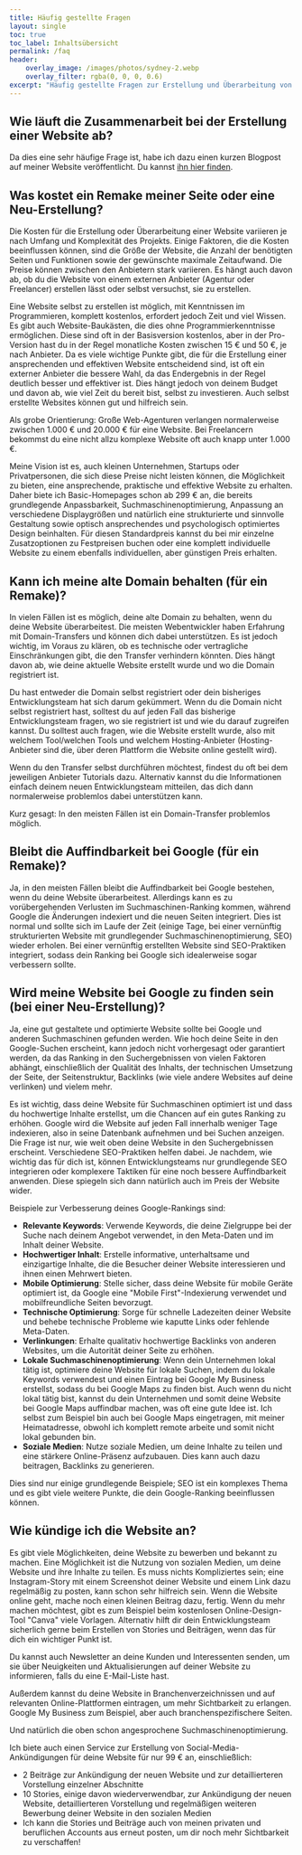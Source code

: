 ```yaml
---
title: Häufig gestellte Fragen
layout: single
toc: true
toc_label: Inhaltsübersicht
permalink: /faq
header:
    overlay_image: /images/photos/sydney-2.webp
    overlay_filter: rgba(0, 0, 0, 0.6)
excerpt: "Häufig gestellte Fragen zur Erstellung und Überarbeitung von Websites"
---
```


## Wie läuft die Zusammenarbeit bei der Erstellung einer Website ab?
Da dies eine sehr häufige Frage ist, habe ich dazu einen kurzen Blogpost auf meiner Website veröffentlicht. Du kannst [ihn hier finden](https://perstarke-webdev.de/posts/your-website).

## Was kostet ein Remake meiner Seite oder eine Neu-Erstellung?
Die Kosten für die Erstellung oder Überarbeitung einer Website variieren je nach Umfang und Komplexität des Projekts. Einige Faktoren, die die Kosten beeinflussen können, sind die Größe der Website, die Anzahl der benötigten Seiten und Funktionen sowie der gewünschte maximale Zeitaufwand. Die Preise können zwischen den Anbietern stark variieren. Es hängt auch davon ab, ob du die Website von einem externen Anbieter (Agentur oder Freelancer) erstellen lässt oder selbst versuchst, sie zu erstellen.

Eine Website selbst zu erstellen ist möglich, mit Kenntnissen im Programmieren, komplett kostenlos, erfordert jedoch Zeit und viel Wissen. Es gibt auch Website-Baukästen, die dies ohne Programmierkenntnisse ermöglichen. Diese sind oft in der Basisversion kostenlos, aber in der Pro-Version hast du in der Regel monatliche Kosten zwischen 15 € und 50 €, je nach Anbieter. Da es viele wichtige Punkte gibt, die für die Erstellung einer ansprechenden und effektiven Website entscheidend sind, ist oft ein externer Anbieter die bessere Wahl, da das Endergebnis in der Regel deutlich besser und effektiver ist. Dies hängt jedoch von deinem Budget und davon ab, wie viel Zeit du bereit bist, selbst zu investieren. Auch selbst erstellte Websites können gut und hilfreich sein.

Als grobe Orientierung:
Große Web-Agenturen verlangen normalerweise zwischen 1.000 € und 20.000 € für eine Website. Bei Freelancern bekommst du eine nicht allzu komplexe Website oft auch knapp unter 1.000 €.

Meine Vision ist es, auch kleinen Unternehmen, Startups oder Privatpersonen, die sich diese Preise nicht leisten können, die Möglichkeit zu bieten, eine ansprechende, praktische und effektive Website zu erhalten. Daher biete ich Basic-Homepages schon ab 299 € an, die bereits grundlegende Anpassbarkeit, Suchmaschinenoptimierung, Anpassung an verschiedene Displaygrößen und natürlich eine strukturierte und sinnvolle Gestaltung sowie optisch ansprechendes und psychologisch optimiertes Design beinhalten. Für diesen Standardpreis kannst du bei mir einzelne Zusatzoptionen zu Festpreisen buchen oder eine komplett individuelle Website zu einem ebenfalls individuellen, aber günstigen Preis erhalten.

## Kann ich meine alte Domain behalten (für ein Remake)?
In vielen Fällen ist es möglich, deine alte Domain zu behalten, wenn du deine Website überarbeitest. Die meisten Webentwickler haben Erfahrung mit Domain-Transfers und können dich dabei unterstützen. Es ist jedoch wichtig, im Voraus zu klären, ob es technische oder vertragliche Einschränkungen gibt, die den Transfer verhindern könnten. Dies hängt davon ab, wie deine aktuelle Website erstellt wurde und wo die Domain registriert ist.

Du hast entweder die Domain selbst registriert oder dein bisheriges Entwicklungsteam hat sich darum gekümmert. Wenn du die Domain nicht selbst registriert hast, solltest du auf jeden Fall das bisherige Entwicklungsteam fragen, wo sie registriert ist und wie du darauf zugreifen kannst. Du solltest auch fragen, wie die Website erstellt wurde, also mit welchem Tool/welchen Tools und welchem Hosting-Anbieter (Hosting-Anbieter sind die, über deren Plattform die Website online gestellt wird).

Wenn du den Transfer selbst durchführen möchtest, findest du oft bei dem jeweiligen Anbieter Tutorials dazu. Alternativ kannst du die Informationen einfach deinem neuen Entwicklungsteam mitteilen, das dich dann normalerweise problemlos dabei unterstützen kann.

Kurz gesagt: In den meisten Fällen ist ein Domain-Transfer problemlos möglich.

## Bleibt die Auffindbarkeit bei Google (für ein Remake)?
Ja, in den meisten Fällen bleibt die Auffindbarkeit bei Google bestehen, wenn du deine Website überarbeitest. Allerdings kann es zu vorübergehenden Verlusten im Suchmaschinen-Ranking kommen, während Google die Änderungen indexiert und die neuen Seiten integriert. Dies ist normal und sollte sich im Laufe der Zeit (einige Tage, bei einer vernünftig strukturierten Website mit grundlegender Suchmaschinenoptimierung, SEO) wieder erholen. Bei einer vernünftig erstellten Website sind SEO-Praktiken integriert, sodass dein Ranking bei Google sich idealerweise sogar verbessern sollte.

## Wird meine Website bei Google zu finden sein (bei einer Neu-Erstellung)?
Ja, eine gut gestaltete und optimierte Website sollte bei Google und anderen Suchmaschinen gefunden werden. Wie hoch deine Seite in den Google-Suchen erscheint, kann jedoch nicht vorhergesagt oder garantiert werden, da das Ranking in den Suchergebnissen von vielen Faktoren abhängt, einschließlich der Qualität des Inhalts, der technischen Umsetzung der Seite, der Seitenstruktur, Backlinks (wie viele andere Websites auf deine verlinken) und vielem mehr.

Es ist wichtig, dass deine Website für Suchmaschinen optimiert ist und dass du hochwertige Inhalte erstellst, um die Chancen auf ein gutes Ranking zu erhöhen. Google wird die Website auf jeden Fall innerhalb weniger Tage indexieren, also in seine Datenbank aufnehmen und bei Suchen anzeigen. Die Frage ist nur, wie weit oben deine Website in den Suchergebnissen erscheint. Verschiedene SEO-Praktiken helfen dabei. Je nachdem, wie wichtig das für dich ist, können Entwicklungsteams nur grundlegende SEO integrieren oder komplexere Taktiken für eine noch bessere Auffindbarkeit anwenden. Diese spiegeln sich dann natürlich auch im Preis der Website wider.

Beispiele zur Verbesserung deines Google-Rankings sind:

- **Relevante Keywords**: Verwende Keywords, die deine Zielgruppe bei der Suche nach deinem Angebot verwendet, in den Meta-Daten und im Inhalt deiner Website.
- **Hochwertiger Inhalt**: Erstelle informative, unterhaltsame und einzigartige Inhalte, die die Besucher deiner Website interessieren und ihnen einen Mehrwert bieten.
- **Mobile Optimierung**: Stelle sicher, dass deine Website für mobile Geräte optimiert ist, da Google eine "Mobile First"-Indexierung verwendet und mobilfreundliche Seiten bevorzugt.
- **Technische Optimierung**: Sorge für schnelle Ladezeiten deiner Website und behebe technische Probleme wie kaputte Links oder fehlende Meta-Daten.
- **Verlinkungen**: Erhalte qualitativ hochwertige Backlinks von anderen Websites, um die Autorität deiner Seite zu erhöhen.
- **Lokale Suchmaschinenoptimierung**: Wenn dein Unternehmen lokal tätig ist, optimiere deine Website für lokale Suchen, indem du lokale Keywords verwendest und einen Eintrag bei Google My Business erstellst, sodass du bei Google Maps zu finden bist. Auch wenn du nicht lokal tätig bist, kannst du dein Unternehmen und somit deine Website bei Google Maps auffindbar machen, was oft eine gute Idee ist. Ich selbst zum Beispiel bin auch bei Google Maps eingetragen, mit meiner Heimatadresse, obwohl ich komplett remote arbeite und somit nicht lokal gebunden bin.
- **Soziale Medien**: Nutze soziale Medien, um deine Inhalte zu teilen und eine stärkere Online-Präsenz aufzubauen. Dies kann auch dazu beitragen, Backlinks zu generieren.

Dies sind nur einige grundlegende Beispiele; SEO ist ein komplexes Thema und es gibt viele weitere Punkte, die dein Google-Ranking beeinflussen können.

## Wie kündige ich die Website an?
Es gibt viele Möglichkeiten, deine Website zu bewerben und bekannt zu machen. Eine Möglichkeit ist die Nutzung von sozialen Medien, um deine Website und ihre Inhalte zu teilen. Es muss nichts Kompliziertes sein; eine Instagram-Story mit einem Screenshot deiner Website und einem Link dazu regelmäßig zu posten, kann schon sehr hilfreich sein. Wenn die Website online geht, mache noch einen kleinen Beitrag dazu, fertig. Wenn du mehr machen möchtest, gibt es zum Beispiel beim kostenlosen Online-Design-Tool "Canva" viele Vorlagen. Alternativ hilft dir dein Entwicklungsteam sicherlich gerne beim Erstellen von Stories und Beiträgen, wenn das für dich ein wichtiger Punkt ist.

Du kannst auch Newsletter an deine Kunden und Interessenten senden, um sie über Neuigkeiten und Aktualisierungen auf deiner Website zu informieren, falls du eine E-Mail-Liste hast.

Außerdem kannst du deine Website in Branchenverzeichnissen und auf relevanten Online-Plattformen eintragen, um mehr Sichtbarkeit zu erlangen. Google My Business zum Beispiel, aber auch branchenspezifischere Seiten.

Und natürlich die oben schon angesprochene Suchmaschinenoptimierung.

Ich biete auch einen Service zur Erstellung von Social-Media-Ankündigungen für deine Website für nur 99 € an, einschließlich:
- 2 Beiträge zur Ankündigung der neuen Website und zur detaillierteren Vorstellung einzelner Abschnitte
- 10 Stories, einige davon wiederverwendbar, zur Ankündigung der neuen Website, detaillierteren Vorstellung und regelmäßigen weiteren Bewerbung deiner Website in den sozialen Medien
- Ich kann die Stories und Beiträge auch von meinen privaten und beruflichen Accounts aus erneut posten, um dir noch mehr Sichtbarkeit zu verschaffen!